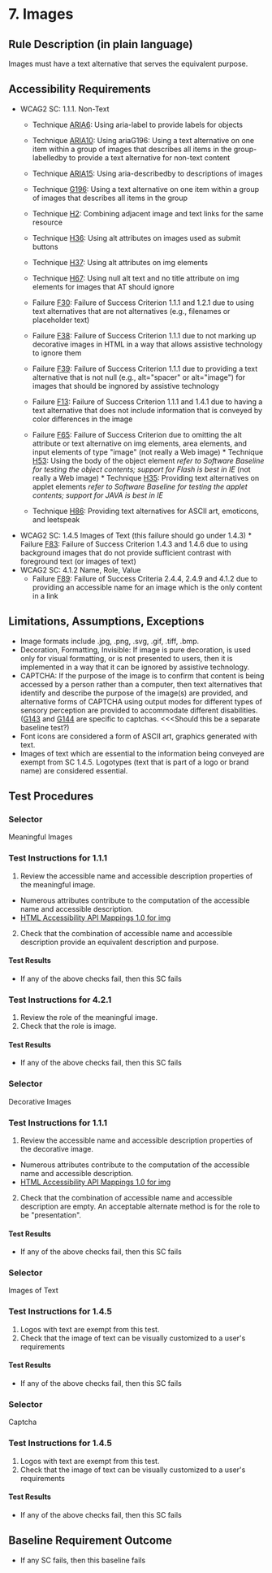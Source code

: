 # 7. Images
## Rule Description (in plain language)
Images must have a text alternative that serves the equivalent purpose.

## Accessibility Requirements
* WCAG2 SC: 1.1.1. Non-Text 
  * Technique [ARIA6](https://www.w3.org/TR/WCAG20-TECHS/ARIA6.html): Using aria-label to provide labels for objects
  * Technique [ARIA10](https://www.w3.org/TR/WCAG20-TECHS/ARIA10.html): Using ariaG196: Using a text alternative on one item within a group of images that describes all items in the group-labelledby to provide a text alternative for non-text content
  * Technique [ARIA15](https://www.w3.org/TR/WCAG20-TECHS/ARIA15.html): Using aria-describedby to descriptions of images
  * Technique [G196](https://www.w3.org/TR/WCAG20-TECHS/G196.html): Using a text alternative on one item within a group of images that describes all items in the group
  * Technique [H2](https://www.w3.org/TR/WCAG20-TECHS/H2.html): Combining adjacent image and text links for the same resource
  * Technique [H36](https://www.w3.org/TR/WCAG20-TECHS/H36.html): Using alt attributes on images used as submit buttons
  * Technique [H37](https://www.w3.org/TR/WCAG20-TECHS/H37.html): Using alt attributes on img elements
  * Technique [H67](https://www.w3.org/TR/WCAG20-TECHS/H67.html): Using null alt text and no title attribute on img elements for images that AT should ignore
  * Failure [F30](https://www.w3.org/TR/WCAG20-TECHS/F30.html): Failure of Success Criterion 1.1.1 and 1.2.1 due to using text alternatives that are not alternatives (e.g., filenames or placeholder text)
  * Failure [F38](https://www.w3.org/TR/WCAG20-TECHS/F38.html): Failure of Success Criterion 1.1.1 due to not marking up decorative images in HTML in a way that allows assistive technology to ignore them
  * Failure [F39](https://www.w3.org/TR/WCAG20-TECHS/F39.html): Failure of Success Criterion 1.1.1 due to providing a text alternative that is not null (e.g., alt="spacer" or alt="image") for images that should be ingnored by assistive technology
  * Failure [F13](https://www.w3.org/TR/WCAG20-TECHS/F13.html): Failure of Success Criterion 1.1.1 and 1.4.1 due to having a text alternative that does not include information that is conveyed by color differences in the image
  * Failure [F65](https://www.w3.org/TR/WCAG20-TECHS/F65.html): Failure of Success Criterion due to omitting the alt attribute or text alternative on img elements, area elements, and input elements of type "image"
  (not really a Web image) * Technique [H53](https://www.w3.org/TR/WCAG20-TECHS/H53.html): Using the body of the object element *refer to Software Baseline for testing the object contents; support for Flash is best in IE*
  (not really a Web image) * Technique [H35](https://www.w3.org/TR/WCAG20-TECHS/H35.html): Providing text alternatives on applet elements *refer to Software Baseline for testing the applet contents; support for JAVA is best in IE*

  * Technique [H86](https://www.w3.org/TR/WCAG20-TECHS/H86.html): Providing text alternatives for ASCII art, emoticons, and leetspeak
* WCAG2 SC: 1.4.5 Images of Text
  (this failure should go under 1.4.3) * Failure [F83](https://www.w3.org/TR/WCAG20-TECHS/F83.html): Failure of Success Criterion 1.4.3 and 1.4.6 due to using background images that do not provide sufficient contrast with foreground text (or images of text)
* WCAG2 SC: 4.1.2 Name, Role, Value
  * Failure [F89](https://www.w3.org/TR/WCAG20-TECHS/F89.html): Failure of Success Criteria 2.4.4, 2.4.9 and 4.1.2 due to providing an accessible name for an image which is the only content in a link

## Limitations, Assumptions, Exceptions
 * Image formats include .jpg, .png, .svg, .gif, .tiff, .bmp.
 * Decoration, Formatting, Invisible: If image is pure decoration, is used only for visual formatting, or is not presented to users, then it is implemented in a way that it can be ignored by assistive technology.
 * CAPTCHA: If the purpose of the image is to confirm that content is being accessed by a person rather than a computer, then text alternatives that identify and describe the purpose of the image(s) are provided, and alternative forms of CAPTCHA using output modes for different types of sensory perception are provided to accommodate different disabilities. ([G143](https://www.w3.org/TR/WCAG20-TECHS/G143.html) and [G144](https://www.w3.org/TR/WCAG20-TECHS/G144.html) are specific to captchas. <<<Should this be a separate baseline test?) 
 * Font icons are considered a form of ASCII art, graphics generated with text.
 * Images of text which are essential to the information being conveyed are exempt from SC 1.4.5.  Logotypes (text that is part of a logo or brand name) are considered essential.
 
## Test Procedures 
### Selector
Meaningful Images

### Test Instructions for 1.1.1
1. Review the accessible name and accessible description properties of the meaningful image.
  * Numerous attributes contribute to the computation of the accessible name and accessible description. 
  * [HTML Accessibility API Mappings 1.0 for img](https://www.w3.org/TR/2017/WD-html-aam-1.0-20171027/#img-element)
2. Check that the combination of accessible name and accessible description provide an equivalent description and purpose.

#### Test Results
* If any of the above checks fail, then this SC fails

### Test Instructions for 4.2.1
1. Review the role of the meaningful image.
1. Check that the role is image.

#### Test Results
* If any of the above checks fail, then this SC fails
### Selector
Decorative Images

### Test Instructions for 1.1.1
1. Review the accessible name and accessible description properties of the decorative image.
  * Numerous attributes contribute to the computation of the accessible name and accessible description. 
  * [HTML Accessibility API Mappings 1.0 for img](https://www.w3.org/TR/2017/WD-html-aam-1.0-20171027/#img-element)
2. Check that the combination of accessible name and accessible description are empty. An acceptable alternate method is for the role to be "presentation".

#### Test Results
* If any of the above checks fail, then this SC fails

### Selector
Images of Text

### Test Instructions for 1.4.5
1. Logos with text are exempt from this test.
2. Check that the image of text can be visually customized to a user's requirements

#### Test Results
* If any of the above checks fail, then this SC fails

### Selector
Captcha

### Test Instructions for 1.4.5
1. Logos with text are exempt from this test.
2. Check that the image of text can be visually customized to a user's requirements

#### Test Results
* If any of the above checks fail, then this SC fails
## Baseline Requirement Outcome
* If any SC fails, then this baseline fails
